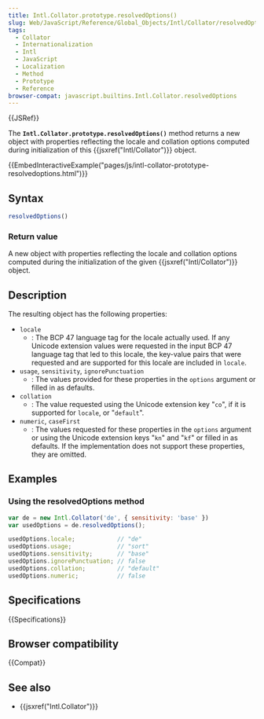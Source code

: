```yaml
---
title: Intl.Collator.prototype.resolvedOptions()
slug: Web/JavaScript/Reference/Global_Objects/Intl/Collator/resolvedOptions
tags:
  - Collator
  - Internationalization
  - Intl
  - JavaScript
  - Localization
  - Method
  - Prototype
  - Reference
browser-compat: javascript.builtins.Intl.Collator.resolvedOptions
---
```

{{JSRef}}

The **`Intl.Collator.prototype.resolvedOptions()`** method returns a new object
with properties reflecting the locale and collation options computed during
initialization of this {{jsxref("Intl/Collator")}} object.

{{EmbedInteractiveExample("pages/js/intl-collator-prototype-resolvedoptions.html")}}

<!-- The source for this interactive example is stored in a GitHub repository. If you'd like to contribute to the interactive examples project, please clone https://github.com/mdn/interactive-examples and send us a pull request. -->

## Syntax

```js
resolvedOptions()
```

### Return value

A new object with properties reflecting the locale and collation options
computed during the initialization of the given
{{jsxref("Intl/Collator")}} object.

## Description

The resulting object has the following properties:

- `locale`
  - : The BCP 47 language tag for the locale actually used. If any Unicode
    extension values were requested in the input BCP 47 language tag that led to
    this locale, the key-value pairs that were requested and are supported for
    this locale are included in `locale`.
- `usage`, `sensitivity`, `ignorePunctuation`
  - : The values provided for these properties in the `options` argument or
    filled in as defaults.
- `collation`
  - : The value requested using the Unicode extension key "`co`", if it is
    supported for `locale`, or "`default`".
- `numeric`, `caseFirst`
  - : The values requested for these properties in the `options` argument or
    using the Unicode extension keys "`kn`" and "`kf`" or filled in as defaults.
    If the implementation does not support these properties, they are omitted.

## Examples

### Using the resolvedOptions method

```js
var de = new Intl.Collator('de', { sensitivity: 'base' })
var usedOptions = de.resolvedOptions();

usedOptions.locale;            // "de"
usedOptions.usage;             // "sort"
usedOptions.sensitivity;       // "base"
usedOptions.ignorePunctuation; // false
usedOptions.collation;         // "default"
usedOptions.numeric;           // false
```

## Specifications

{{Specifications}}

## Browser compatibility

{{Compat}}

## See also

- {{jsxref("Intl.Collator")}}
